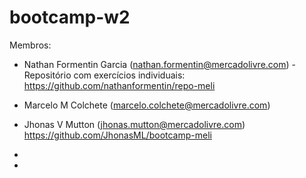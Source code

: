 # bootcamp-w2

Membros:

- Nathan Formentin Garcia (nathan.formentin@mercadolivre.com) - Repositório com exercícios individuais: https://github.com/nathanformentin/repo-meli

- Marcelo M Colchete (marcelo.colchete@mercadolivre.com)

- Jhonas V Mutton (jhonas.mutton@mercadolivre.com) https://github.com/JhonasML/bootcamp-meli

-

-
